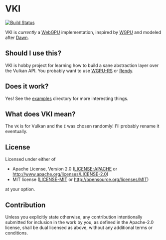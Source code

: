 # VKI

[![Build Status](https://dev.azure.com/aloucks/aloucks/_apis/build/status/aloucks.vki?branchName=master)](https://dev.azure.com/aloucks/aloucks/_build/latest?definitionId=1&branchName=master)

VKI is _currently_ a [WebGPU](https://github.com/gpuweb/gpuweb)
implementation, inspired by [WGPU](https://github.com/gfx-rs/wgpu) and
modeled after [Dawn](https://dawn.googlesource.com/dawn).

## Should I use this?

VKI is hobby project for learning how to build a sane abstraction layer
over the Vulkan API. You probably want to use
[WGPU-RS](https://github.com/gfx-rs/wgpu-rs) or
[Rendy](https://github.com/amethyst/rendy).

## Does it work?

Yes! See the [examples](examples) directory for more interesting things.

## What does VKI mean?

The `VK` is for Vulkan and the `I` was chosen randomly! I'll probably
rename it eventually.

## License

Licensed under either of

 * Apache License, Version 2.0
   ([LICENSE-APACHE](LICENSE-APACHE) or http://www.apache.org/licenses/LICENSE-2.0)
 * MIT license
   ([LICENSE-MIT](LICENSE-MIT) or http://opensource.org/licenses/MIT)

at your option.

## Contribution

Unless you explicitly state otherwise, any contribution intentionally submitted
for inclusion in the work by you, as defined in the Apache-2.0 license, shall be
dual licensed as above, without any additional terms or conditions.